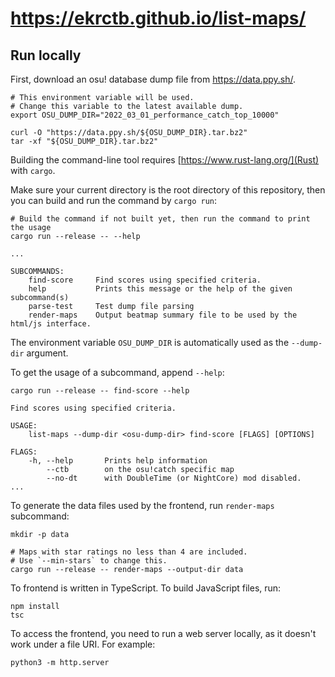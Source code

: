 # <https://ekrctb.github.io/list-maps/>

## Run locally

First, download an osu! database dump file from <https://data.ppy.sh/>.

```shell
# This environment variable will be used.
# Change this variable to the latest available dump.
export OSU_DUMP_DIR="2022_03_01_performance_catch_top_10000"

curl -O "https://data.ppy.sh/${OSU_DUMP_DIR}.tar.bz2"
tar -xf "${OSU_DUMP_DIR}.tar.bz2"
```

Building the command-line tool requires [https://www.rust-lang.org/](Rust) with `cargo`.

Make sure your current directory is the root directory of this repository, then you can build and run the command by `cargo run`:

```shell
# Build the command if not built yet, then run the command to print the usage
cargo run --release -- --help
```

```text
...

SUBCOMMANDS:
    find-score     Find scores using specified criteria.
    help           Prints this message or the help of the given subcommand(s)
    parse-test     Test dump file parsing
    render-maps    Output beatmap summary file to be used by the html/js interface.
```

The environment variable `OSU_DUMP_DIR` is automatically used as the `--dump-dir` argument.

To get the usage of a subcommand, append `--help`:

```shell
cargo run --release -- find-score --help
```

```text
Find scores using specified criteria.

USAGE:
    list-maps --dump-dir <osu-dump-dir> find-score [FLAGS] [OPTIONS]

FLAGS:
    -h, --help       Prints help information
        --ctb        on the osu!catch specific map
        --no-dt      with DoubleTime (or NightCore) mod disabled.
...
```

To generate the data files used by the frontend, run `render-maps` subcommand:

```shell
mkdir -p data

# Maps with star ratings no less than 4 are included.
# Use `--min-stars` to change this.
cargo run --release -- render-maps --output-dir data
```

To frontend is written in TypeScript. To build JavaScript files, run:

```shell
npm install
tsc
```

To access the frontend, you need to run a web server locally, as it doesn't work under a file URI. For example:

```shell
python3 -m http.server
```
